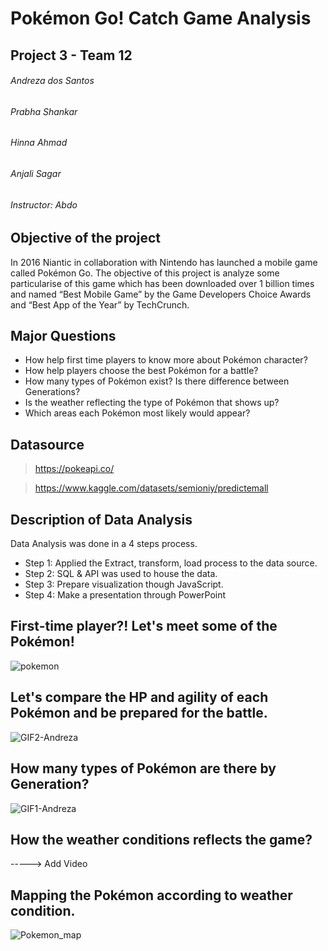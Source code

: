 # Pokémon Go! Catch Game Analysis

## Project 3 - Team 12 
###### Andreza dos Santos 
###### Prabha Shankar
###### Hinna Ahmad
###### Anjali Sagar
###### Instructor: Abdo

## Objective of the project
In 2016 Niantic in collaboration with Nintendo has launched a mobile game called Pokémon Go. The objective of this project is analyze some particularise of this game which has been downloaded over 1 billion times and named “Best Mobile Game” by the Game Developers Choice Awards and “Best App of the Year” by TechCrunch.

## Major Questions
- How help first time players to know more about Pokémon character?
- How help players choose the best Pokémon for a battle?
- How many types of Pokémon exist? Is there difference between Generations? 
- Is the weather reflecting the type of Pokémon that shows up? 
- Which areas each Pokémon most likely would appear? 

## Datasource
> https://pokeapi.co/

> https://www.kaggle.com/datasets/semioniy/predictemall

## Description of Data Analysis 
 Data Analysis was done in a 4 steps process.
  - Step 1: Applied the Extract, transform, load process to the data source.
  - Step 2: SQL & API was used to house the data.
  - Step 3: Prepare visualization though JavaScript.
  - Step 4: Make a presentation through PowerPoint

## First-time player?! Let's meet some of the Pokémon!
![pokemon](https://user-images.githubusercontent.com/114877740/221439349-38614b52-4088-4300-b74b-9a6f34578ce2.gif)

## Let's compare the HP and agility of each Pokémon and be prepared for the battle. 
![GIF2-Andreza](https://user-images.githubusercontent.com/114877740/221432151-9e20934d-5bcc-4128-86e1-db02e4560ff3.gif)

## How many types of Pokémon are there by Generation?
![GIF1-Andreza](https://user-images.githubusercontent.com/114877740/221432365-97ded6eb-c128-4ac9-86df-49a839811188.gif)

## How the weather conditions reflects the game?
-----> Add Video

## Mapping the Pokémon according to weather condition.
![Pokemon_map](https://user-images.githubusercontent.com/114877740/221439375-4ca0583b-1bdf-411b-a886-e55df4150982.gif)


